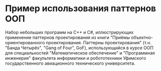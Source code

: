 # Пример использования паттернов ООП
Набор небольших программ на C++ и C#, иллюстрирующих применение паттернов проектирования из книги "Приёмы объектно-ориентированного проектирования. Паттерны проектирования" (т.н. "Банда Четырёх", "Gang of Four", GoF), использующийся в курсе ООП для специальностей "Математическое обеспечение" и "Программная инженерия" факультета информатики и робототехники Уфимского государственного авиационного технического университета.
